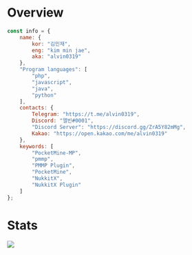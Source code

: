 # Overview
<!--
:grinning: Hello, I'm student in Okjeong Highschool, and I also make [PocketMine-MP](https://github.com/pmmp/PocketMine-MP) plugin.

I do a lot of minecraft-related things, My current programming language is PHP, and my preferred language is JavaScripts. In addition, I am learning Java, C, and Python.

If you want to be friends with me, send a friend request to Discord **앨빈#0001**.
-->

```javascript
const info = {
    name: {
        kor: "김민재",
        eng: "kim min jae",
        aka: "alvin0319"
    },
    "Program languages": [
        "php",
        "javascript",
        "java",
        "python"
    ],
    contacts: {
        Telegram: "https://t.me/alvin0319",
        Discord: "앨빈#0001",
        "Discord Server": "https://discord.gg/ZrA5Y82mMg",
        Kakao: "https://open.kakao.com/me/alvin0319"
    },
    keywords: [
        "PocketMine-MP",
        "pmmp",
        "PMMP Plugin",
        "PocketMine",
        "NukkitX",
        "NukkitX Plugin"
    ]
};
```
<!--
# Available contacts
<a href="https://t.me/alvin0319"><br>
![](https://img.shields.io/badge/chat%20on-Telegram-blue)
</a>
<a href="https://open.kakao.com/me/alvin0319"><br>
![](https://img.shields.io/badge/chat%20on-KakaoTalk-yellow)
</a>

<a href="https://discord.gg/ZrA5Y82mMg"><br>
![](https://img.shields.io/badge/chat%20on-Discord-blue)
</a>
-->

# Stats
![](https://github-readme-stats.vercel.app/api?username=alvin0319&show_icons=true&title_color=fff&icon_color=79ff97&text_color=9f9f9f&bg_color=151515&count_private=true)

<!--
**alvin0319/alvin0319** is a ✨ _special_ ✨ repository because its `README.md` (this file) appears on your GitHub profile.

Here are some ideas to get you started:

- 🔭 I’m currently working on ...
- 🌱 I’m currently learning ...
- 👯 I’m looking to collaborate on ...
- 🤔 I’m looking for help with ...
- 💬 Ask me about ...
- 📫 How to reach me: ...
- 😄 Pronouns: ...
- ⚡ Fun fact: ...
-->
